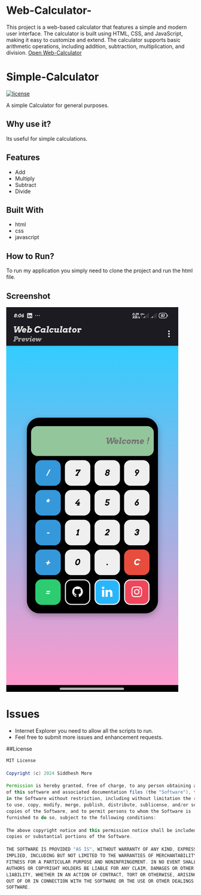 # Web-Calculator-
This project is a web-based calculator that features a simple and modern user interface. The calculator is built using HTML, CSS, and JavaScript, making it easy to customize and extend. The calculator supports basic arithmetic operations, including addition, subtraction, multiplication, and division. <a href="https://siddesh0002t.github.io/Web-Calculator-/">Open Web-Calculator</a>
# Simple-Calculator

<a href="https://github.com/Siddesh0002T/Web-Calculator-/blob/main/LICENSE"><img src="https://img.shields.io/badge/License-MIT-red.svg" alt="license"/></a>

A simple Calculator for general purposes.

## Why use it?

Its useful for simple calculations.

## Features

* Add
* Multiply
* Subtract
* Divide

## Built With

* html
* css
* javascript

## How to Run?

To run my application you simply need to clone the project and run the html file.

## Screenshot
![Screenshot_2024-06-01-08-06-53-267_io.spck.jpg](Screenshot_2024-06-01-08-06-53-267_io.spck.jpg)

Issues
==========
* Internet Explorer you need to allow all the scripts to run.
* Feel free to submit more issues and enhancement requests.

##License

```Groovy
MIT License

Copyright (c) 2024 Siddhesh More

Permission is hereby granted, free of charge, to any person obtaining a copy
of this software and associated documentation files (the "Software"), to deal
in the Software without restriction, including without limitation the rights
to use, copy, modify, merge, publish, distribute, sublicense, and/or sell
copies of the Software, and to permit persons to whom the Software is
furnished to do so, subject to the following conditions:

The above copyright notice and this permission notice shall be included in all
copies or substantial portions of the Software.

THE SOFTWARE IS PROVIDED "AS IS", WITHOUT WARRANTY OF ANY KIND, EXPRESS OR
IMPLIED, INCLUDING BUT NOT LIMITED TO THE WARRANTIES OF MERCHANTABILITY,
FITNESS FOR A PARTICULAR PURPOSE AND NONINFRINGEMENT. IN NO EVENT SHALL THE
AUTHORS OR COPYRIGHT HOLDERS BE LIABLE FOR ANY CLAIM, DAMAGES OR OTHER
LIABILITY, WHETHER IN AN ACTION OF CONTRACT, TORT OR OTHERWISE, ARISING FROM,
OUT OF OR IN CONNECTION WITH THE SOFTWARE OR THE USE OR OTHER DEALINGS IN THE
SOFTWARE.
